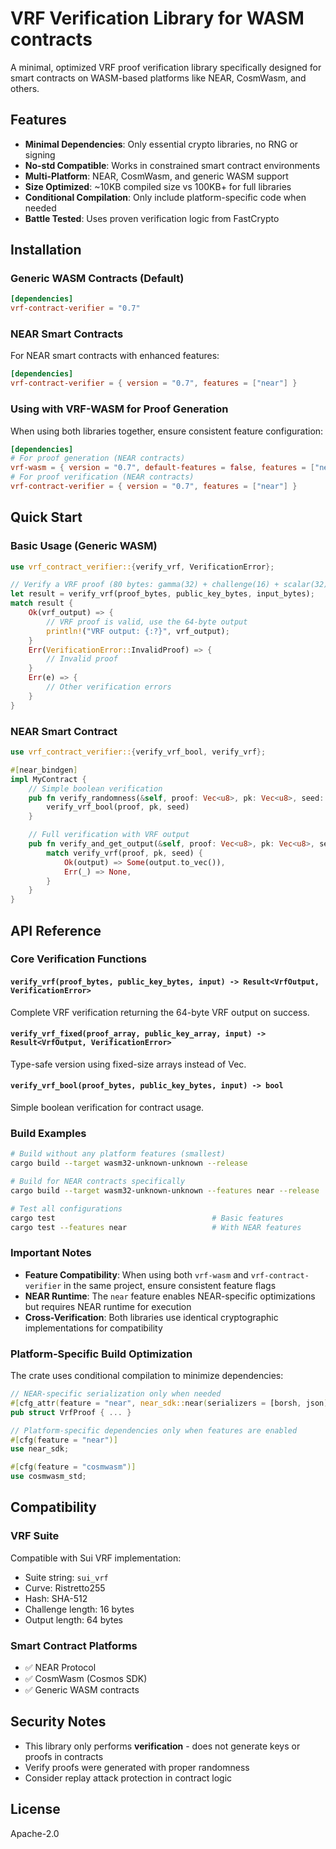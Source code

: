 # VRF Verification Library for WASM contracts

A minimal, optimized VRF proof verification library specifically designed for smart contracts on WASM-based platforms like NEAR, CosmWasm, and others.

## Features

- **Minimal Dependencies**: Only essential crypto libraries, no RNG or signing
- **No-std Compatible**: Works in constrained smart contract environments
- **Multi-Platform**: NEAR, CosmWasm, and generic WASM support
- **Size Optimized**: ~10KB compiled size vs 100KB+ for full libraries
- **Conditional Compilation**: Only include platform-specific code when needed
- **Battle Tested**: Uses proven verification logic from FastCrypto

## Installation

### Generic WASM Contracts (Default)

```toml
[dependencies]
vrf-contract-verifier = "0.7"
```

### NEAR Smart Contracts

For NEAR smart contracts with enhanced features:

```toml
[dependencies]
vrf-contract-verifier = { version = "0.7", features = ["near"] }
```

### Using with VRF-WASM for Proof Generation

When using both libraries together, ensure consistent feature configuration:

```toml
[dependencies]
# For proof generation (NEAR contracts)
vrf-wasm = { version = "0.7", default-features = false, features = ["near"] }
# For proof verification (NEAR contracts)
vrf-contract-verifier = { version = "0.7", features = ["near"] }
```

## Quick Start

### Basic Usage (Generic WASM)

```rust
use vrf_contract_verifier::{verify_vrf, VerificationError};

// Verify a VRF proof (80 bytes: gamma(32) + challenge(16) + scalar(32))
let result = verify_vrf(proof_bytes, public_key_bytes, input_bytes);
match result {
    Ok(vrf_output) => {
        // VRF proof is valid, use the 64-byte output
        println!("VRF output: {:?}", vrf_output);
    }
    Err(VerificationError::InvalidProof) => {
        // Invalid proof
    }
    Err(e) => {
        // Other verification errors
    }
}
```

### NEAR Smart Contract

```rust
use vrf_contract_verifier::{verify_vrf_bool, verify_vrf};

#[near_bindgen]
impl MyContract {
    // Simple boolean verification
    pub fn verify_randomness(&self, proof: Vec<u8>, pk: Vec<u8>, seed: Vec<u8>) -> bool {
        verify_vrf_bool(proof, pk, seed)
    }

    // Full verification with VRF output
    pub fn verify_and_get_output(&self, proof: Vec<u8>, pk: Vec<u8>, seed: Vec<u8>) -> Option<Vec<u8>> {
        match verify_vrf(proof, pk, seed) {
            Ok(output) => Some(output.to_vec()),
            Err(_) => None,
        }
    }
}
```

## API Reference

### Core Verification Functions

#### `verify_vrf(proof_bytes, public_key_bytes, input) -> Result<VrfOutput, VerificationError>`
Complete VRF verification returning the 64-byte VRF output on success.

#### `verify_vrf_fixed(proof_array, public_key_array, input) -> Result<VrfOutput, VerificationError>`
Type-safe version using fixed-size arrays instead of Vec.

#### `verify_vrf_bool(proof_bytes, public_key_bytes, input) -> bool`
Simple boolean verification for contract usage.


### Build Examples

```bash
# Build without any platform features (smallest)
cargo build --target wasm32-unknown-unknown --release

# Build for NEAR contracts specifically
cargo build --target wasm32-unknown-unknown --features near --release

# Test all configurations
cargo test                                   # Basic features
cargo test --features near                   # With NEAR features
```

### Important Notes

- **Feature Compatibility**: When using both `vrf-wasm` and `vrf-contract-verifier` in the same project, ensure consistent feature flags
- **NEAR Runtime**: The `near` feature enables NEAR-specific optimizations but requires NEAR runtime for execution
- **Cross-Verification**: Both libraries use identical cryptographic implementations for compatibility

### Platform-Specific Build Optimization

The crate uses conditional compilation to minimize dependencies:

```rust
// NEAR-specific serialization only when needed
#[cfg_attr(feature = "near", near_sdk::near(serializers = [borsh, json]))]
pub struct VrfProof { ... }

// Platform-specific dependencies only when features are enabled
#[cfg(feature = "near")]
use near_sdk;

#[cfg(feature = "cosmwasm")]
use cosmwasm_std;
```

## Compatibility

### VRF Suite
Compatible with Sui VRF implementation:
- Suite string: `sui_vrf`
- Curve: Ristretto255
- Hash: SHA-512
- Challenge length: 16 bytes
- Output length: 64 bytes

### Smart Contract Platforms
- ✅ NEAR Protocol
- ✅ CosmWasm (Cosmos SDK)
- ✅ Generic WASM contracts

## Security Notes

- This library only performs **verification** - does not generate keys or proofs in contracts
- Verify proofs were generated with proper randomness
- Consider replay attack protection in contract logic


## License

Apache-2.0